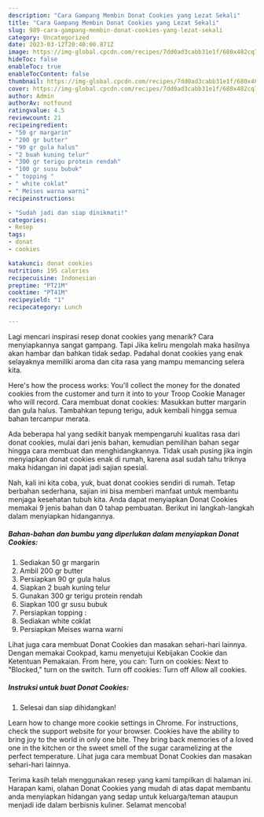 ```yaml
---
description: "Cara Gampang Membin Donat Cookies yang Lezat Sekali"
title: "Cara Gampang Membin Donat Cookies yang Lezat Sekali"
slug: 989-cara-gampang-membin-donat-cookies-yang-lezat-sekali
category: Uncategorized
date: 2023-03-12T20:40:00.871Z
image: https://img-global.cpcdn.com/recipes/7dd0ad3cabb31e1f/680x482cq70/donat-cookies-foto-resep-utama.jpg
hideToc: false
enableToc: true
enableTocContent: false
thumbnail: https://img-global.cpcdn.com/recipes/7dd0ad3cabb31e1f/680x482cq70/donat-cookies-foto-resep-utama.jpg
cover: https://img-global.cpcdn.com/recipes/7dd0ad3cabb31e1f/680x482cq70/donat-cookies-foto-resep-utama.jpg
author: Admin
authorAv: notfound
ratingvalue: 4.5
reviewcount: 21
recipeingredient:
- "50 gr margarin"
- "200 gr butter"
- "90 gr gula halus"
- "2 buah kuning telur"
- "300 gr terigu protein rendah"
- "100 gr susu bubuk"
- " topping "
- " white coklat"
- " Meises warna warni"
recipeinstructions:

- "Sudah jadi dan siap dinikmati!"
categories:
- Resep
tags:
- donat
- cookies

katakunci: donat cookies 
nutrition: 195 calories
recipecuisine: Indonesian
preptime: "PT21M"
cooktime: "PT41M"
recipeyield: "1"
recipecategory: Lunch

---
```



Lagi mencari inspirasi resep donat cookies yang menarik? Cara menyiapkannya sangat gampang. Tapi Jika keliru mengolah maka hasilnya akan hambar dan bahkan tidak sedap. Padahal donat cookies yang enak selayaknya memiliki aroma dan cita rasa yang mampu memancing selera kita.


Here&#39;s how the process works: You&#39;ll collect the money for the donated cookies from the customer and turn it into to your Troop Cookie Manager who will record. Cara membuat donat cookies: Masukkan butter margarin dan gula halus. Tambahkan tepung terigu, aduk kembali hingga semua bahan tercampur merata.

Ada beberapa hal yang sedikit banyak mempengaruhi kualitas rasa dari donat cookies, mulai dari jenis bahan, kemudian pemilihan bahan segar hingga cara membuat dan menghidangkannya. Tidak usah pusing jika ingin menyiapkan donat cookies enak di rumah, karena asal sudah tahu triknya maka hidangan ini dapat jadi sajian spesial.


Nah, kali ini kita coba, yuk, buat donat cookies sendiri di rumah. Tetap berbahan sederhana, sajian ini bisa memberi manfaat untuk membantu menjaga kesehatan tubuh kita. Anda dapat menyiapkan Donat Cookies memakai 9 jenis bahan dan 0 tahap pembuatan. Berikut ini langkah-langkah dalam menyiapkan hidangannya.

<!--inarticleads1-->

##### Bahan-bahan dan bumbu yang diperlukan dalam menyiapkan Donat Cookies:

1. Sediakan 50 gr margarin
1. Ambil 200 gr butter
1. Persiapkan 90 gr gula halus
1. Siapkan 2 buah kuning telur
1. Gunakan 300 gr terigu protein rendah
1. Siapkan 100 gr susu bubuk
1. Persiapkan  topping :
1. Sediakan  white coklat
1. Persiapkan  Meises warna warni


Lihat juga cara membuat Donat Cookies dan masakan sehari-hari lainnya. Dengan memakai Cookpad, kamu menyetujui Kebijakan Cookie dan Ketentuan Pemakaian. From here, you can: Turn on cookies: Next to &#34;Blocked,&#34; turn on the switch. Turn off cookies: Turn off Allow all cookies. 

<!--inarticleads2-->

##### Instruksi untuk buat Donat Cookies:


1. Selesai dan siap dihidangkan!

Learn how to change more cookie settings in Chrome. For instructions, check the support website for your browser. Cookies have the ability to bring joy to the world in only one bite. They bring back memories of a loved one in the kitchen or the sweet smell of the sugar caramelizing at the perfect temperature. Lihat juga cara membuat Donat Cookies dan masakan sehari-hari lainnya. 

Terima kasih telah menggunakan resep yang kami tampilkan di halaman ini. Harapan kami, olahan Donat Cookies yang mudah di atas dapat membantu anda menyiapkan hidangan yang sedap untuk keluarga/teman ataupun menjadi ide dalam berbisnis kuliner. Selamat mencoba!
